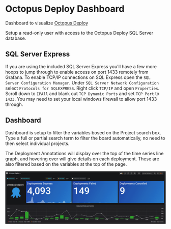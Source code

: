 
# Octopus Deploy Dashboard
Dashboard to visualize [Octopus Deploy](https://octopus.com/)

Setup a read-only user with access to the Octopus Deploy SQL Server database. 

## SQL Server Express
If you are using the included SQL Server Express you'll have a few more hoops to jump through to enable access on port 1433 remotely from Grafana. To enable TCP/IP connections on SQL Express open the `SQL Server Configuration Manager`. Under `SQL Server Network Configuration` select `Protocols for SQLEXPRESS`. Right click `TCP/IP` and open `Properties`. Scroll down to `IPAll` and blank out `TCP Dynamic Ports` and set `TCP Port` to `1433`. You may need to set your local windows firewall to allow port 1433 through.

## Dashboard
Dashboard is setup to filter the variables bosed on the Project search box. Type a full or partial search term to filter the board automatically, no need to then select individual projects.

The Deployment Annotations will display over the top of the time series line graph, and hovering over will give details on each deployment. These are also filtered based on the variables at the top of the page.

![Octopus Deploy Dashboard](./grafana-octopus-deploy01.png)

